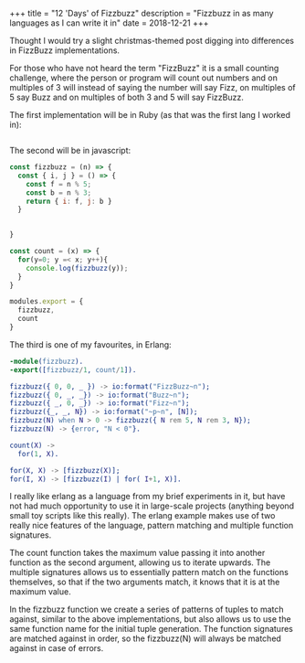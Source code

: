 +++
title = "12 'Days' of Fizzbuzz"
description = "Fizzbuzz in as many languages as I can write it in"
date = 2018-12-21
+++

Thought I would try a slight christmas-themed post digging into differences in FizzBuzz implementations.

For those who have not heard the term "FizzBuzz" it is a small counting challenge, where the person or program will count out numbers and on multiples of 3 will instead of saying the number will say Fizz, on multiples of 5 say Buzz and on multiples of both 3 and 5 will say FizzBuzz.
<!-- more -->

The first implementation will be in Ruby (as that was the first lang I worked in):
```ruby
```

The second will be in javascript:
```js
const fizzbuzz = (n) => {
  const { i, j } = () => {
    const f = n % 5;
    const b = n % 3;
    return { i: f, j: b }
  }

  
}

const count = (x) => {
  for(y=0; y =< x; y++){
    console.log(fizzbuzz(y));
  }
}

modules.export = {
  fizzbuzz,
  count
}
```

The third is one of my favourites, in Erlang:
```erl
-module(fizzbuzz).
-export([fizzbuzz/1, count/1]).

fizzbuzz({ 0, 0, _ }) -> io:format("FizzBuzz~n");
fizzbuzz({ 0, _, _}) -> io:format("Buzz~n");
fizzbuzz({ _, 0, _}) -> io:format("Fizz~n");
fizzbuzz({_, _, N}) -> io:format("~p~n", [N]);
fizzbuzz(N) when N > 0 -> fizzbuzz({ N rem 5, N rem 3, N});
fizzbuzz(N) -> {error, "N < 0"}.

count(X) ->
  for(1, X).

for(X, X) -> [fizzbuzz(X)];
for(I, X) -> [fizzbuzz(I) | for( I+1, X)].
```

I really like erlang as a language from my brief experiments in it, but have not had much opportunity to use it in large-scale projects (anything beyond small toy scripts like this really). The erlang example makes use of two really nice features of the language, pattern matching and multiple function signatures.

The count function takes the maximum value passing it into another function as the second argument, allowing us to iterate upwards. The multiple signatures allows us to essentially pattern match on the functions themselves, so that if the two arguments match, it knows that it is at the maximum value.

In the fizzbuzz function we create a series of patterns of tuples to match against, similar to the above implementations, but also allows us to use the same function name for the initial tuple generation. The function signatures are matched against in order, so the fizzbuzz(N) will always be matched against in case of errors.
